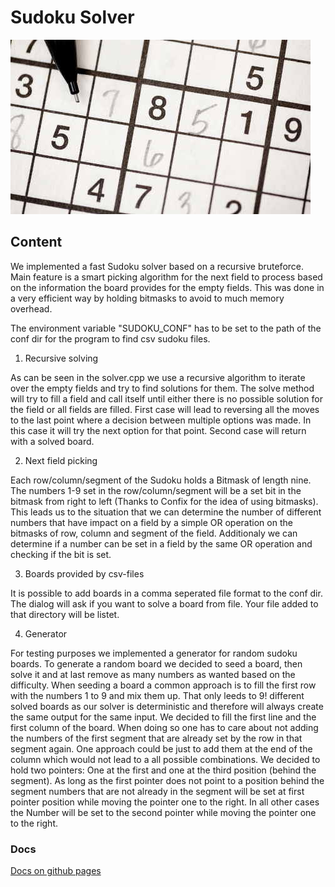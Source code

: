 # Sudoku Solver

![Alt text](images/sudoku.jpg?raw=true "Sudoku")


## Content

We implemented a fast Sudoku solver based on a recursive bruteforce. Main feature is a smart picking algorithm for the
next field to process based on the information the board provides for the empty fields. This was done in a very
efficient way by holding bitmasks to avoid to much memory overhead.

The environment variable "SUDOKU_CONF" has to be set to the path of the conf dir for the program to find csv sudoku
files.

1. Recursive solving

As can be seen in the solver.cpp we use a recursive algorithm to iterate over the empty fields and try to find solutions
for them. The solve method will try to fill a field and call itself until either there is no possible solution for the
field or all fields are filled. First case will lead to reversing all the moves to the last point where a decision
between multiple options was made. In this case it will try the next option for that point. Second case will return with
a solved board.

2. Next field picking

Each row/column/segment of the Sudoku holds a Bitmask of length nine. The numbers 1-9 set in the row/column/segment will
be a set bit in the bitmask from right to left (Thanks to Confix for the idea of using bitmasks). This leads us to the
situation that we can determine the number of different numbers that have impact on a field by a simple OR operation on
the bitmasks of row, column and segment of the field. Additionaly we can determine if a number can be set in a field by
the same OR operation and checking if the bit is set.

3. Boards provided by csv-files

It is possible to add boards in a comma seperated file format to the conf dir. The dialog will ask if you want to
solve a board from file. Your file added to that directory will be listet.

4. Generator

For testing purposes we implemented a generator for random sudoku boards. To generate a random board we decided to seed
a board, then solve it and at last remove as many numbers as wanted based on the difficulty. When seeding a board a
common approach is to fill the first row with the numbers 1 to 9 and mix them up. That only leeds to 9! different solved
boards as our solver is deterministic and therefore will always create the same output for the same input. We decided to
fill the first line and the first column of the board. When doing so one has to care about not adding the numbers of the
first segment that are already set by the row in that segment again. One approach could be just to add them at the end
of the column which would not lead to a all possible combinations. We decided to hold two pointers: One at the first
and one at the third position (behind the segment). As long as the first pointer does not point to a position behind the
segment numbers that are not already in the segment will be set at first pointer position while moving the pointer one
to the right. In all other cases the Number will be set to the second pointer while moving the pointer one to the right.

### Docs
[Docs on github pages](http://algda.github.io/blatt2-sudoku07-1)
